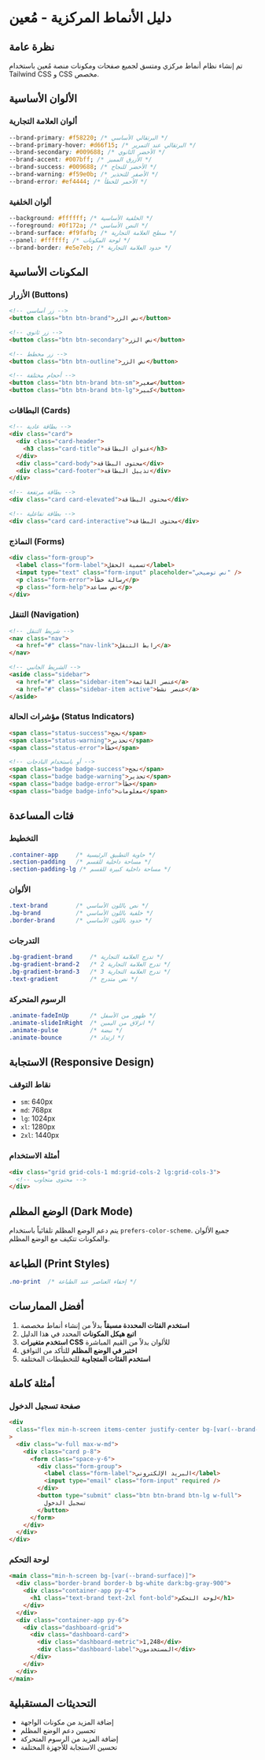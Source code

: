 # دليل الأنماط المركزية - مُعين

## نظرة عامة

تم إنشاء نظام أنماط مركزي ومتسق لجميع صفحات ومكونات منصة مُعين باستخدام Tailwind CSS و CSS مخصص.

## الألوان الأساسية

### ألوان العلامة التجارية

```css
--brand-primary: #f58220; /* البرتقالي الأساسي */
--brand-primary-hover: #d66f15; /* البرتقالي عند التمرير */
--brand-secondary: #009688; /* الأخضر الثانوي */
--brand-accent: #007bff; /* الأزرق المميز */
--brand-success: #009688; /* الأخضر للنجاح */
--brand-warning: #f59e0b; /* الأصفر للتحذير */
--brand-error: #ef4444; /* الأحمر للخطأ */
```

### ألوان الخلفية

```css
--background: #ffffff; /* الخلفية الأساسية */
--foreground: #0f172a; /* النص الأساسي */
--brand-surface: #f9fafb; /* سطح العلامة التجارية */
--panel: #ffffff; /* لوحة المكونات */
--brand-border: #e5e7eb; /* حدود العلامة التجارية */
```

## المكونات الأساسية

### الأزرار (Buttons)

```html
<!-- زر أساسي -->
<button class="btn btn-brand">نص الزر</button>

<!-- زر ثانوي -->
<button class="btn btn-secondary">نص الزر</button>

<!-- زر مخطط -->
<button class="btn btn-outline">نص الزر</button>

<!-- أحجام مختلفة -->
<button class="btn btn-brand btn-sm">صغير</button>
<button class="btn btn-brand btn-lg">كبير</button>
```

### البطاقات (Cards)

```html
<!-- بطاقة عادية -->
<div class="card">
  <div class="card-header">
    <h3 class="card-title">عنوان البطاقة</h3>
  </div>
  <div class="card-body">محتوى البطاقة</div>
  <div class="card-footer">تذييل البطاقة</div>
</div>

<!-- بطاقة مرتفعة -->
<div class="card card-elevated">محتوى البطاقة</div>

<!-- بطاقة تفاعلية -->
<div class="card card-interactive">محتوى البطاقة</div>
```

### النماذج (Forms)

```html
<div class="form-group">
  <label class="form-label">تسمية الحقل</label>
  <input type="text" class="form-input" placeholder="نص توضيحي" />
  <p class="form-error">رسالة خطأ</p>
  <p class="form-help">نص مساعد</p>
</div>
```

### التنقل (Navigation)

```html
<!-- شريط التنقل -->
<nav class="nav">
  <a href="#" class="nav-link">رابط التنقل</a>
</nav>

<!-- الشريط الجانبي -->
<aside class="sidebar">
  <a href="#" class="sidebar-item">عنصر القائمة</a>
  <a href="#" class="sidebar-item active">عنصر نشط</a>
</aside>
```

### مؤشرات الحالة (Status Indicators)

```html
<span class="status-success">نجح</span>
<span class="status-warning">تحذير</span>
<span class="status-error">خطأ</span>

<!-- أو باستخدام البادجات -->
<span class="badge badge-success">نجح</span>
<span class="badge badge-warning">تحذير</span>
<span class="badge badge-error">خطأ</span>
<span class="badge badge-info">معلومات</span>
```

## فئات المساعدة

### التخطيط

```css
.container-app     /* حاوية التطبيق الرئيسية */
.section-padding   /* مساحة داخلية للقسم */
.section-padding-lg /* مساحة داخلية كبيرة للقسم */
```

### الألوان

```css
.text-brand        /* نص باللون الأساسي */
.bg-brand          /* خلفية باللون الأساسي */
.border-brand      /* حدود باللون الأساسي */
```

### التدرجات

```css
.bg-gradient-brand     /* تدرج العلامة التجارية */
.bg-gradient-brand-2   /* تدرج العلامة التجارية 2 */
.bg-gradient-brand-3   /* تدرج العلامة التجارية 3 */
.text-gradient         /* نص متدرج */
```

### الرسوم المتحركة

```css
.animate-fadeInUp      /* ظهور من الأسفل */
.animate-slideInRight  /* انزلاق من اليمين */
.animate-pulse         /* نبضة */
.animate-bounce        /* ارتداد */
```

## الاستجابة (Responsive Design)

### نقاط التوقف

- `sm`: 640px
- `md`: 768px
- `lg`: 1024px
- `xl`: 1280px
- `2xl`: 1440px

### أمثلة الاستخدام

```html
<div class="grid grid-cols-1 md:grid-cols-2 lg:grid-cols-3">
  <!-- محتوى متجاوب -->
</div>
```

## الوضع المظلم (Dark Mode)

يتم دعم الوضع المظلم تلقائياً باستخدام `prefers-color-scheme`. جميع الألوان والمكونات تتكيف مع الوضع المظلم.

## الطباعة (Print Styles)

```css
.no-print  /* إخفاء العناصر عند الطباعة */
```

## أفضل الممارسات

1. **استخدم الفئات المحددة مسبقاً** بدلاً من إنشاء أنماط مخصصة
2. **اتبع هيكل المكونات** المحدد في هذا الدليل
3. **استخدم متغيرات CSS** للألوان بدلاً من القيم المباشرة
4. **اختبر في الوضع المظلم** للتأكد من التوافق
5. **استخدم الفئات المتجاوبة** للتخطيطات المختلفة

## أمثلة كاملة

### صفحة تسجيل الدخول

```html
<div
  class="flex min-h-screen items-center justify-center bg-[var(--brand-surface)] p-4"
>
  <div class="w-full max-w-md">
    <div class="card p-8">
      <form class="space-y-6">
        <div class="form-group">
          <label class="form-label">البريد الإلكتروني</label>
          <input type="email" class="form-input" required />
        </div>
        <button type="submit" class="btn btn-brand btn-lg w-full">
          تسجيل الدخول
        </button>
      </form>
    </div>
  </div>
</div>
```

### لوحة التحكم

```html
<main class="min-h-screen bg-[var(--brand-surface)]">
  <div class="border-brand border-b bg-white dark:bg-gray-900">
    <div class="container-app py-4">
      <h1 class="text-brand text-2xl font-bold">لوحة التحكم</h1>
    </div>
  </div>
  <div class="container-app py-6">
    <div class="dashboard-grid">
      <div class="dashboard-card">
        <div class="dashboard-metric">1,248</div>
        <div class="dashboard-label">المستخدمون</div>
      </div>
    </div>
  </div>
</main>
```

## التحديثات المستقبلية

- إضافة المزيد من مكونات الواجهة
- تحسين دعم الوضع المظلم
- إضافة المزيد من الرسوم المتحركة
- تحسين الاستجابة للأجهزة المختلفة
